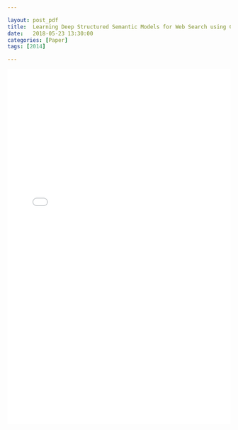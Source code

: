```yaml
---

layout: post_pdf
title:  Learning Deep Structured Semantic Models for Web Search using Clickthrough Data (pdf)
date:   2018-05-23 13:30:00
categories: [Paper]
tags: [2014]

---
```


<embed src="/mark/assets/pdf/2018-08-11-learning-deep-structured-semantic-models-for-web-search-using-clickthrough-data/2018-08-11-learning-deep-structured-semantic-models-for-web-search-using-clickthrough-data.pdf#page=1" type="application/pdf" width="100%" height=800px>